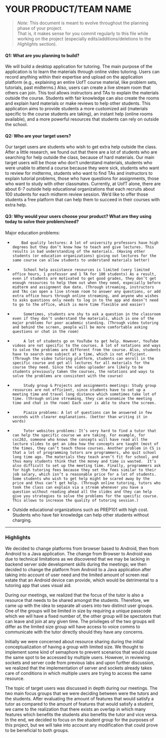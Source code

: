 # YOUR PRODUCT/TEAM NAME

 > _Note:_ This document is meant to evolve throughout the planning phase of your project.    
 > That is, it makes sense for you commit regularly to this file while working on the project (especially edits/additions/deletions to the _Highlights_ section).

#### Q1: What are you planning to build?

We will build a desktop application for tutoring. The main purpose of the application is to learn the materials through online video tutoring. Users can record anything within their expertise and upload on the application platform (e.g., explaining an entire UofT course material, like problem sets, tutorials, past midterms.) Also, users can create a live stream room that others can join. This tool allows instructors and TAs to explain the materials outside the course. Students with fair knowledge can also create the rooms and explain hard materials or make reviews to help other students. This application aims to provide students a more customized aid (materials specific to the course students are taking), an instant help (online rooms available), and a more powerful resources that students can rely on outside the school.


#### Q2: Who are your target users?

Our target users are students who wish to get extra help outside the class. After a little research, we found out that there are a lot of students who are searching for help outside the class, because of hard materials. Our main target users will be those who don’t understand materials, students who were unable to attend a course because they were sick, students who want to review for midterms, students who want to find TAs and instructors to explain tutorial problems, those who have questions for assignments, those who want to study with other classmates. Currently, at UofT alone, there are about 6-7 outside help educational organizations that each recruits about 100 students for each midterm review session. We’d like to offer those students a free platform that can help them to succeed in their courses with extra help. 

#### Q3: Why would your users choose your product? What are they using today to solve their problem/need?

Major education problems:
-         Bad quality lectures: A lot of university professors have high degrees but they don’t know how to teach and give lectures. This results in bad understanding of the materials. (Having other students (or education organizations) giving out lectures for the same course can allow students to understand materials better)
-          School help assistance resources is limited (very limited office hours, 1 professor and 1 TA for 100 students) As a result, even if students are motivated to get good grades, they don’t get enough resources to help them out when they need, especially before midterm and assignment due date. (Through streaming, instructors and TAs can open a live stream room to answer any questions, or add extra office hours through online streaming, and anyone who wishes to asks questions only needs to log in to the app and doesn’t need to go to the office, which is more time flexible and easier)
-          Sometimes, students are shy to ask a question in the classroom even if they don’t understand the materials, which is one of the major problems for poor academic standing. (Through video tutoring and behind the screen, people will be more comfortable asking questions or chat in the room)
-          A lot of students go on YouTube to get help. However, YouTube videos are not specific to the courses. A lot of notations and ways to solve the problems are different from the course. Also, students have to search one subject at a time, which is not efficient. (Through the video tutoring platform, students can enroll in the specific course and get all lectures for all materials for the course they need. Since the video uploader are likely to be students previously taken the courses, the notations and ways to solve the problems are consistent with the course)
-          Study group & Projects and assignments meetings: Study group resources are not efficient, since students have to set up a meeting time and travel long distance which sometimes take lot of time. (through online streaming, they can economize the meeting time and chat in the room) Each user is able to share the screen.
-          Piazza problems: A lot of questions can be answered in few seconds with clearer explanations. (better than writing it in words)
-          Tutor websites problems: It’s very hard to find a tutor that can help the specific course we are taking. For example, for csc263, someone who knows the concepts will have read all the lecture slides to get an idea how the concepts are taught (most of the times, they can’t teach those courses. Another problem in CS is that a lot of programming tutors are programmers, who quit school long time ago. The materials they teach aren’t fit for school, and thus many students think that the money and time is wasted.  It’s also difficult to set up the meeting time. Finally, programmers ask for high tutoring fees because they set the fees similar to their job salary, which isn’t a reasonable price for a lot of students. Some students who wish to get help might be scared away by the price and thus can’t get help. (Through online tutoring, tutors who took the class can explain via a stream whenever you have a question without reading ahead all the slides and they can help give you strategies to solve the problems for the specific course. This allows to increase the quality of tutoring session.)
- Outside educational organizations such as PREP101 with high cost. Students who have fair knowledge can help other students without charging. 


----

### Highlights

We decided to change platforms from browser based to Android, then from Android to a Java application. The change from Browser to Android was due to technical limitations as we discovered that we may be lacking in backend server side development skills during the meetings; we then decided to change the platform from Android to a Java application after taking into account of user need and the limited amount of screen real estate that an Android device can provide, which would be detrimental to a tutoring app that uses visual aid.

During our meetings, we realized that the focus of the tutor is also a resource that needs to be shared amongst the students. Therefore, we came up with the idea to separate all users into two distinct user groups. One of the groups will be limited in size by requiring a unique passcode which we will have a fixed number of, the other group will be spectators that can leave and join at any given time. The privileges of the two groups will differ as the limited size group will have access to voice comms to communicate with the tutor directly should they have any concerns.

Initially we were concerned about resource sharing during the initial conceptualization of having a group with limited size. We thought to implement some kind of semaphore to prevent scenarios that would cause the same spot to be accessed by multiple users. However, in reviewing sockets and server code from previous labs and upon further discussion, we realized that the implementation of server and sockets already takes care of conditions in which multiple users are trying to access the same resource.

The topic of target users was discussed in depth during our meetings. The two main focus groups that we were deciding between were the tutors and the students. After evaluating the amount of features that would satisfy a tutor as compared to the amount of features that would satisfy a student, we came to the realization that there exists an overlap in which many features which benefits the students also benefits the tutor and vice versa. In the end, we decided to focus on the student group for the purposes of this project, but we will take into account any modification that could prove to be beneficial to both groups.




